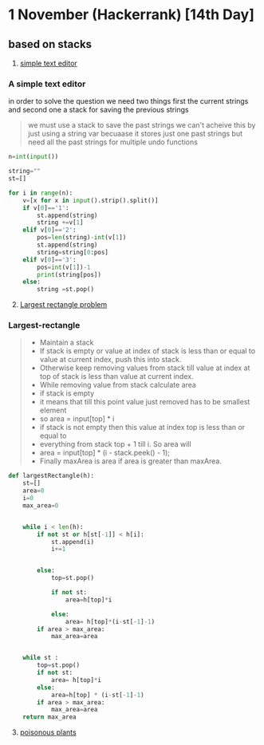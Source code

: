 # 1 November (Hackerrank) [14th Day]
## based on stacks

1. [simple text editor](https://www.hackerrank.com/challenges/simple-text-editor/problem)

### A simple text editor

in order to solve the question we need two things first the current strings and second one a stack for saving the previous strings
> we must use a stack to save the past strings we can't acheive this by just using a string var  becuaase it stores just one past strings but need all the past strings for multiple  undo functions

```python
n=int(input())

string=""
st=[]

for i in range(n):
    v=[x for x in input().strip().split()]
    if v[0]=='1':
        st.append(string)
        string +=v[1]
    elif v[0]=='2':
        pos=len(string)-int(v[1])
        st.append(string)
        string=string[0:pos]
    elif v[0]=='3':
        pos=int(v[1])-1
        print(string[pos])
    else:
        string =st.pop()
```

2. [Largest rectangle problem](https://www.hackerrank.com/challenges/largest-rectangle/problem)

### Largest-rectangle

> * Maintain a stack 
> * If stack is empty or value at index of stack is less than or equal to value at current  index, push this into stack.
> * Otherwise keep removing values from stack till value at index at top of stack is  less than value at current index.
> * While removing value from stack calculate area
> * if stack is empty 
> * it means that till this point value just removed has to be smallest element
> * so area = input[top] * i
> * if stack is not empty then this value at index top is less than or equal to 
> * everything from stack top + 1 till i. So area will
> * area = input[top] * (i - stack.peek() - 1);
> * Finally maxArea is area if area is greater than maxArea.

```python
def largestRectangle(h):
    st=[]
    area=0
    i=0
    max_area=0


    while i < len(h):
        if not st or h[st[-1]] < h[i]:
            st.append(i)
            i+=1


        else:
            top=st.pop()

            if not st:
                area=h[top]*i

            else:
                area= h[top]*(i-st[-1]-1)
        if area > max_area:
            max_area=area


    while st :
        top=st.pop()
        if not st:
            area= h[top]*i
        else:
            area=h[top] * (i-st[-1]-1)
        if area > max_area:
            max_area=area
    return max_area
```

3. [poisonous plants](https://www.hackerrank.com/challenges/poisonous-plants/problem)
